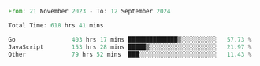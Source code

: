 <!--START_SECTION:waka-->

```rust
From: 21 November 2023 - To: 12 September 2024

Total Time: 618 hrs 41 mins

Go                403 hrs 17 mins ██████████████▒░░░░░░░░░░   57.73 %
JavaScript        153 hrs 28 mins █████▒░░░░░░░░░░░░░░░░░░░   21.97 %
Other             79 hrs 52 mins  ███░░░░░░░░░░░░░░░░░░░░░░   11.43 %
```

<!--END_SECTION:waka-->

